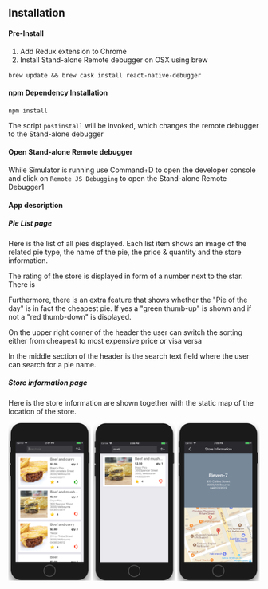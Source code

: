## Installation

#### Pre-Install

1. Add Redux extension to Chrome
2. Install Stand-alone Remote debugger on OSX using brew

```
brew update && brew cask install react-native-debugger

```

#### npm Dependency Installation

```
npm install
```
The script `postinstall` will be invoked, which changes the remote debugger to the Stand-alone debugger

#### Open Stand-alone Remote debugger

 While Simulator is running use Command+D to open the developer console and click on `Remote JS Debugging` to open the Stand-alone Remote Debugger1

#### App description

##### Pie List page

Here is the list of all pies displayed. Each list item shows an image of the related pie type, the name of the pie, the price & quantity and the store information.

The rating of the store is displayed in form of a number next to the star. There is

Furthermore, there is an extra feature that shows whether the "Pie of the day" is in fact the cheapest pie. If yes a "green thumb-up" is shown and if not a "red thumb-down" is displayed.

On the upper right corner of the header the user can switch the sorting either from cheapest to most expensive price or visa versa

In the middle section of the header is the search text field where the user can search for a pie name.

##### Store information page

Here is the store information are shown together with the static map of the location of the store.

![alt text](https://github.com/dittmarconsulting/PieOfTheDay/blob/master/src/assets/images/pod.png)
